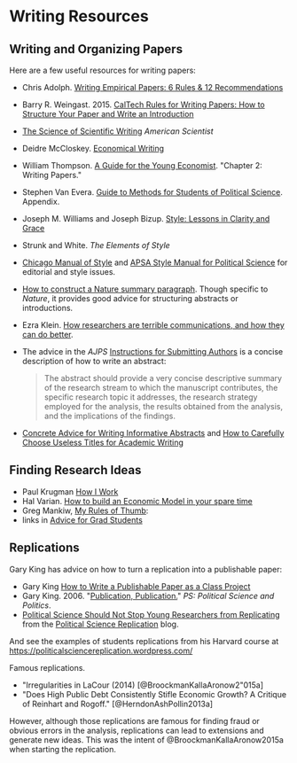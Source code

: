 
# Writing Resources

## Writing and Organizing Papers

Here are a few useful resources for writing papers:

- Chris Adolph. [Writing Empirical Papers: 6 Rules & 12 Recommendations](http://faculty.washington.edu/cadolph/503/papers.pdf)
- Barry R. Weingast. 2015. [CalTech Rules for Writing Papers: How to Structure Your Paper and Write an Introduction](https://web.stanford.edu/group/mcnollgast/cgi-bin/wordpress/wp-content/uploads/2013/10/CALTECH.RUL_..pdf)
- [The Science of Scientific Writing](http://www.americanscientist.org/issues/id.877,y.0,no.,content.true,page.1,css.print/issue.aspx) *American Scientist*
- Deidre McCloskey. [Economical Writing](http://www.amazon.com/Economical-Writing-Deirdre-McCloskey/dp/1577660633/)
- William Thompson. [A Guide for the Young Economist](http://www.amazon.com/Guide-Young-Economist-MIT-Press/dp/026251589X). "Chapter 2: Writing Papers."
- Stephen Van Evera. [Guide to Methods for Students of Political Science](http://www.amazon.com/Guide-Methods-Students-Political-Science/dp/080148457X). Appendix.
- Joseph M. Williams and Joseph Bizup. [Style: Lessons in Clarity and Grace](http://www.amazon.com/dp/0321898680/)
- Strunk and White. *The Elements of Style*
- [Chicago Manual of Style](http://www.chicagomanualofstyle.org/) and [APSA Style Manual for Political Science](http://www.apsanet.org/Portals/54/APSA%20Files/publications/APSAStyleManual2006.pdf) for editorial and style issues.
- [How to construct a Nature summary paragraph](http://www.nature.com/nature/authors/gta/Letter_bold_para.doc). Though specific to *Nature*, it provides good advice for structuring abstracts or introductions.
- Ezra Klein. [How researchers are terrible communications, and how they can do better](http://chrisblattman.com/2015/11/05/ezra-klein-how-researchers-are-terrible-communicators-and-how-they-can-do-better/).
- The advice in the *AJPS* [Instructions for Submitting Authors](http://ajps.org/guidelines-for-manuscripts/) is a concise description of how to write an abstract:

    > The abstract should provide a very concise descriptive summary of the research stream to which the manuscript contributes, the specific research topic it addresses, the research strategy employed for the analysis, the results obtained from the analysis, and the implications of the findings.

- [Concrete Advice for Writing Informative Abstracts](http://connection.sagepub.com/blog/sage-connection/2014/05/15/concrete-advice-for-writing-informative-abstracts/) and [How to Carefully Choose Useless Titles for Academic Writing](http://www.socialsciencespace.com/2014/03/how-to-carefully-choose-useless-titles-for-academic-writing/)


## Finding Research Ideas

- Paul Krugman [How I Work](http://web.mit.edu/krugman/www/howiwork.html)
- Hal Varian. [How to build an Economic Model in your spare time](http://people.ischool.berkeley.edu/~hal/Papers/how.pdf)
- Greg Mankiw, [My Rules of Thumb](http://faculty.som.yale.edu/jameschoi/mankiw_tips.pdf):
- links in [Advice for Grad Students](http://gregmankiw.blogspot.com/2006/05/advice-for-grad-students.html)


## Replications

Gary King has advice on how to turn a replication into a publishable paper:

- Gary King [How to Write a Publishable Paper as a Class Project](http://gking.harvard.edu/papers)
- Gary King. 2006. "[Publication, Publication.](http://gking.harvard.edu/files/abs/paperspub-abs.shtml)" *PS: Political Science and Politics*.
- [Political Science Should Not Stop Young Researchers from Replicating](https://politicalsciencereplication.wordpress.com/2015/06/15/political-science-should-not-stop-young-researchers-from-replicating/) from the [Political Science Replication](https://politicalsciencereplication.wordpress.com) blog.

And see the examples of students replications from his Harvard course at https://politicalsciencereplication.wordpress.com/

Famous replications.

- "Irregularities in LaCour (2014) [@BroockmanKallaAronow2"015a]
- "Does High Public Debt Consistently Stifle Economic Growth? A Critique of Reinhart and Rogoff." [@HerndonAshPollin2013a]

However, although those replications are famous for finding fraud or obvious errors in the analysis, replications can lead to extensions and generate new ideas. This was the intent of @BroockmanKallaAronow2015a when starting the replication.
